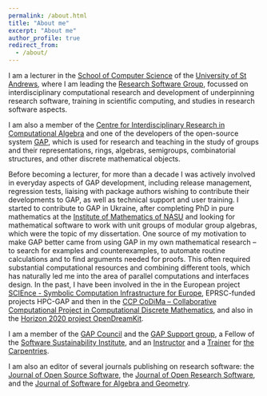 ```yaml
---
permalink: /about.html
title: "About me"
excerpt: "About me"
author_profile: true
redirect_from: 
  - /about/
---
```


I am a lecturer in the [School of Computer Science](https://www.cs.st-andrews.ac.uk/)
of the [University of St Andrews](https://www.st-andrews.ac.uk/), where
I am leading the [Research Software Group](https://rse.cs.st-andrews.ac.uk/),
focussed on interdisciplinary computational research and development of underpinning
research software, training in scientific computing, and studies in research software
aspects.

I am also a member of the 
[Centre for Interdisciplinary Research in Computational Algebra](https://twitter.com/CIRCA_StAndrews)
and one of the developers of the open-source system 
[GAP](http://www.gap-system.org/), which is used for research and teaching in 
the study of groups and their representations, rings, algebras, semigroups,
combinatorial structures, and other discrete mathematical objects.

Before becoming a lecturer, for more than a decade
I was actively involved in everyday aspects
of GAP development, including release management, regression tests,
liaising with package authors wishing to contribute their developments
to GAP, as well as technical support and user training.
I started to contribute to GAP in Ukraine, after completing PhD in 
pure mathematics at the [Institute of Mathematics of NASU](https://imath.kiev.ua/)
and looking for mathematical software to work with unit groups of modular
group algebras, which were the topic of my dissertation. 
One source of my motivation to make GAP better came from using GAP in my
own mathematical research – to search for examples and counterexamples,
to automate routine calculations and to find arguments needed for proofs.
This often required substantial computational resources and combining
different tools, which has naturally led me into the area of parallel
computations and interfaces design. In the past, I have been involved in the 
in the European project
[SCIEnce - Symbolic Computation Infrastructure for Europe](http://www.symbolic-computing.org/),
EPRSC-funded projects HPC-GAP and then in the
[CCP CoDiMa – Collaborative Computational Project in Computational Discrete Mathematics](http://www.codima.ac.uk/),
and also in the [Horizon 2020 project OpenDreamKit](http://opendreamkit.org/).

I am a member of the [GAP Council](http://www.gap-system.org/Contacts/People/Council/council.html)
and the [GAP Support group](http://www.gap-system.org/Contacts/People/supportgroup.html),
a Fellow of the [Software Sustainability Institute](https://www.software.ac.uk/),
and an [Instructor](https://carpentries.org/instructors/) and
a [Trainer](https://carpentries.org/trainers/) for [the Carpentries](https://carpentries.org/).

I am also an editor of several journals publishing on research software:
the [Journal of Open Source Software](https://joss.theoj.org/),
the [Journal of Open Research Software](http://openresearchsoftware.metajnl.com/),
and the [Journal of Software for Algebra and Geometry](http://j-sag.org/).
